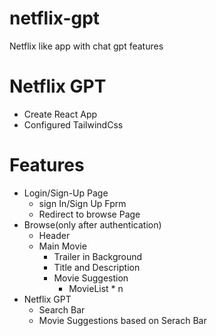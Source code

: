 # netflix-gpt
Netflix like app with chat gpt features

# Netflix GPT

- Create React App
- Configured TailwindCss


# Features
- Login/Sign-Up Page
    - sign In/Sign Up Fprm
    - Redirect to browse Page
- Browse(only after authentication)
    - Header
    - Main Movie    
        - Trailer in Background
        - Title and Description
        - Movie Suggestion
            - MovieList * n
- Netflix GPT
    - Search Bar
    - Movie Suggestions based on Serach Bar

